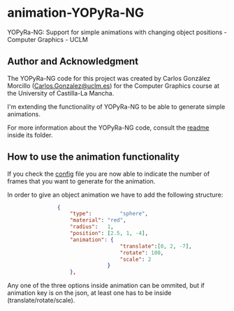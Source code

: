 # animation-YOPyRa-NG
YOPyRa-NG: Support for simple animations with changing object positions - Computer Graphics - UCLM

## Author and Acknowledgment
The YOPyRa-NG code for this project was created by Carlos González Morcillo (Carlos.Gonzalez@uclm.es) for the Computer Graphics course at the University of Castilla-La Mancha.

I'm extending the functionality of YOPyRa-NG to be able to generate simple animations.

For more information about the YOPyRa-NG code, consult the [readme](./YOPyRaNG/README.md) inside its folder.

## How to use the animation functionality
If you check the [config](./YOPyRaNG/config.ini) file you are now able to indicate the number of frames that you want to generate for the animation.

In order to give an object animation we have to add the following structure:
```json
                {
                    "type": 		"sphere",
                    "material":	"red",
                    "radius": 	1,
                    "position": [2.5, 1, -4],
                    "animation": {
                                    "translate":[0, 2, -7],
                                    "rotate": 100,
                                    "scale": 2
                                }
                    },
```
Any one of the three options inside animation can be ommited, but if animation key is on the json, at least one has to be inside (translate/rotate/scale).